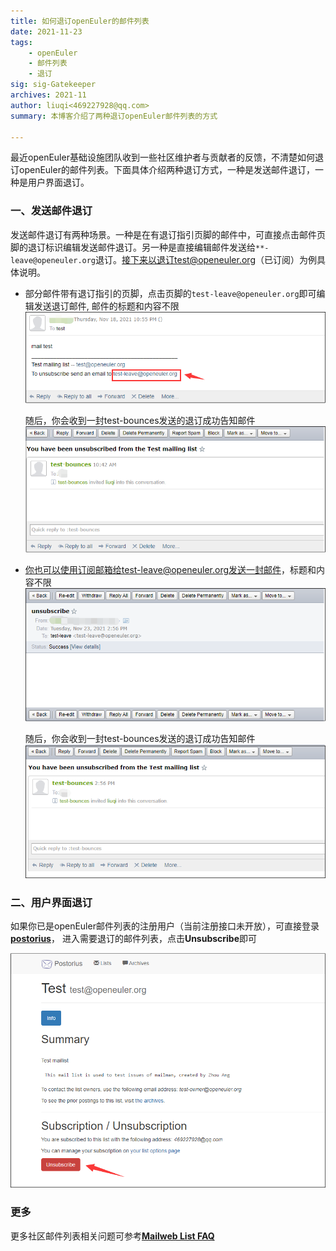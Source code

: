 ```yaml
---  
title: 如何退订openEuler的邮件列表  
date: 2021-11-23
tags:   
    - openEuler  
    - 邮件列表  
    - 退订  
sig: sig-Gatekeeper  
archives: 2021-11  
author: liuqi<469227928@qq.com>
summary: 本博客介绍了两种退订openEuler邮件列表的方式 

---  
```

最近openEuler基础设施团队收到一些社区维护者与贡献者的反馈，不清楚如何退订openEuler的邮件列表。下面具体介绍两种退订方式，一种是发送邮件退订，一种是用户界面退订。
  
### 一、发送邮件退订

发送邮件退订有两种场景。一种是在有退订指引页脚的邮件中，可直接点击邮件页脚的退订标识编辑发送邮件退订。另一种是直接编辑邮件发送给`**-leave@openeuler.org`退订。接下来以退订test@openeuler.org（已订阅）为例具体说明。

-
  部分邮件带有退订指引的页脚，点击页脚的`test-leave@openeuler.org`即可编辑发送退订邮件, 邮件的标题和内容不限
  <img src='./2021-10-14-unsubscribe-mailing-list-05.png' width=750 alt='通过邮件页脚退订'>
  
  随后，你会收到一封test-bounces发送的退订成功告知邮件
  <img src='./2021-10-14-unsubscribe-mailing-list-03.png' width=750 alt='退订成功'>

-
  你也可以使用订阅邮箱给test-leave@openeuler.org发送一封邮件，标题和内容不限
  <img src='./2021-10-14-unsubscribe-mailing-list-02.png' width=750 alt='发送退订邮件'>

  随后，你会收到一封test-bounces发送的退订成功告知邮件
  <img src='./2021-10-14-unsubscribe-mailing-list-04.png' width=750 alt='退订成功'>


### 二、用户界面退订
如果你已是openEuler邮件列表的注册用户（当前注册接口未开放），可直接登录[**postorius**](https://mailweb.openeuler.org/postorius/lists/)，
进入需要退订的邮件列表，点击**Unsubscribe**即可

<img src='./2021-10-14-unsubscribe-mailing-list-01.png' alt='Web UI退订'>

### 更多
更多社区邮件列表相关问题可参考[**Mailweb List FAQ**](https://osinfra.cn/faq/mailinglist.html)
